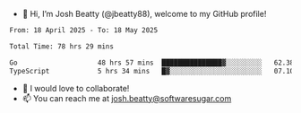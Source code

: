 - 👋 Hi, I’m Josh Beatty (@jbeatty88), welcome to my GitHub profile!

<!--START_SECTION:waka-->

```txt
From: 18 April 2025 - To: 18 May 2025

Total Time: 78 hrs 29 mins

Go                    48 hrs 57 mins  ███████████████▓░░░░░░░░░   62.38 %
TypeScript            5 hrs 34 mins   █▓░░░░░░░░░░░░░░░░░░░░░░░   07.10 %
```

<!--END_SECTION:waka-->

- 💞️ I would love to collaborate!
- 📫 You can reach me at josh.beatty@softwaresugar.com

<!---
jbeatty88/jbeatty88 is a ✨ special ✨ repository because its `README.md` (this file) appears on your GitHub profile.
You can click the Preview link to take a look at your changes.
--->
